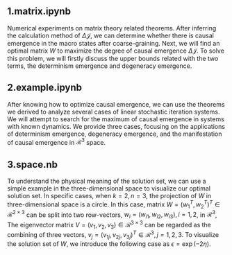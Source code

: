 ## 1.matrix.ipynb

Numerical experiments on matrix theory related theorems. After inferring the calculation method of $\Delta\mathcal{J}$, we can determine whether there is causal emergence in the macro states after coarse-graining. Next, we will find an optimal matrix $W$ to maximize the degree of causal emergence $\Delta\mathcal{J}$. To solve this problem, we will firstly discuss the upper bounds related with the two terms, the determinism emergence and degeneracy emergence.

## 2.example.ipynb

After knowing how to optimize causal emergence, we can use the theorems we derived to analyze several cases of linear stochastic iteration systems. We will attempt to search for the maximum of causal emergence in systems with known dynamics. We provide three cases, focusing on the applications of determinism emergence, degeneracy emergence, and the manifestation of causal emergence in $\mathcal{R}^3$ space.

## 3.space.nb

To understand the physical meaning of the solution set, we can use a simple example in the three-dimensional space to visualize our optimal solution set. In specific cases, when $k=2, n=3$, the projection of $W$ in three-dimensional space is a circle. In this case, matrix $W=(w_1^{T},w_2^{T})^{T}\in \mathcal{R}^{2\times 3}$ can be split into two row-vectors, $w_i=(w_{i1},w_{i2},w_{i3}),i=1,2$, in $\mathcal{R}^3$, The eigenvector matrix $V=(v_1,v_2,v_3)\in \mathcal{R}^{3\times 3}$ can be regarded as the combining of three vectors, $v_j=(v_{1j},v_{2j},v_{3j})^T\in \mathcal{R}^3,j=1,2,3$. To visualize the solution set of $W$, we introduce the following case as $\epsilon=\exp(-2\eta)$.
